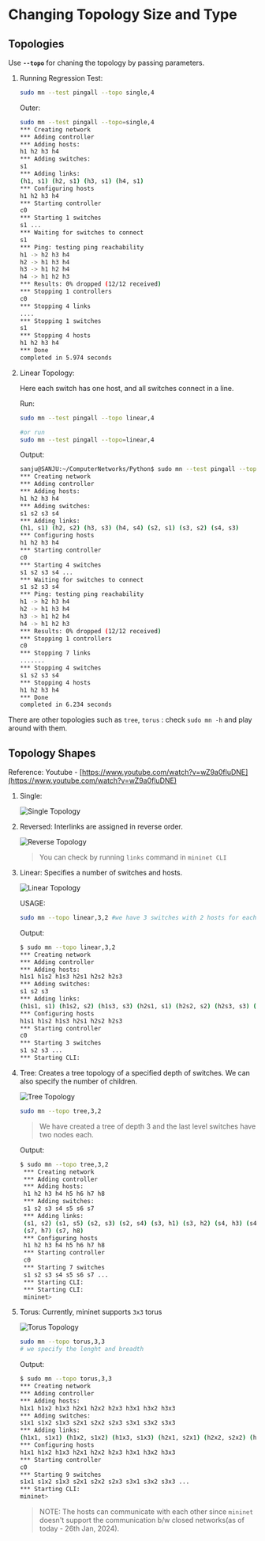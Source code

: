 # Changing Topology Size and Type

## Topologies

Use **`--topo`**  for chaning the topology by passing parameters.

1. Running Regression Test:

    ```bash
    sudo mn --test pingall --topo single,4
    ```

    Outer:

    ```bash
    sudo mn --test pingall --topo=single,4
    *** Creating network
    *** Adding controller
    *** Adding hosts:
    h1 h2 h3 h4
    *** Adding switches:
    s1
    *** Adding links:
    (h1, s1) (h2, s1) (h3, s1) (h4, s1)
    *** Configuring hosts
    h1 h2 h3 h4
    *** Starting controller
    c0
    *** Starting 1 switches
    s1 ...
    *** Waiting for switches to connect
    s1
    *** Ping: testing ping reachability
    h1 -> h2 h3 h4
    h2 -> h1 h3 h4
    h3 -> h1 h2 h4
    h4 -> h1 h2 h3
    *** Results: 0% dropped (12/12 received)
    *** Stopping 1 controllers
    c0
    *** Stopping 4 links
    ....
    *** Stopping 1 switches
    s1
    *** Stopping 4 hosts
    h1 h2 h3 h4
    *** Done
    completed in 5.974 seconds
    ```

2. Linear Topology:

   Here each switch has one host, and all switches connect in a line.

   Run:

   ```bash
   sudo mn --test pingall --topo linear,4
   
   #or run 
   sudo mn --test pingall --topo=linear,4
   ```

    Output:

    ```bash
    sanju@SANJU:~/ComputerNetworks/Python$ sudo mn --test pingall --topo linear,4
    *** Creating network
    *** Adding controller
    *** Adding hosts:
    h1 h2 h3 h4
    *** Adding switches:
    s1 s2 s3 s4
    *** Adding links:
    (h1, s1) (h2, s2) (h3, s3) (h4, s4) (s2, s1) (s3, s2) (s4, s3)
    *** Configuring hosts
    h1 h2 h3 h4
    *** Starting controller
    c0
    *** Starting 4 switches
    s1 s2 s3 s4 ...
    *** Waiting for switches to connect
    s1 s2 s3 s4
    *** Ping: testing ping reachability
    h1 -> h2 h3 h4
    h2 -> h1 h3 h4
    h3 -> h1 h2 h4
    h4 -> h1 h2 h3
    *** Results: 0% dropped (12/12 received)
    *** Stopping 1 controllers
    c0
    *** Stopping 7 links
    .......
    *** Stopping 4 switches
    s1 s2 s3 s4
    *** Stopping 4 hosts
    h1 h2 h3 h4
    *** Done
    completed in 6.234 seconds
    ```

There are other topologies such as `tree`, `torus` : check `sudo mn -h` and play around with them.

## Topology Shapes

Reference: Youtube - [https://www.youtube.com/watch?v=wZ9a0fluDNE](https://www.youtube.com/watch?v=wZ9a0fluDNE)

1. Single:

    ![Single Topology](../images/singletopo.png)

2. Reversed: Interlinks are assigned in reverse order.

   ![Reverse Topology](../images/ReverseTopo.png)

   > You can check by running `links` command in `mininet CLI`

3. Linear: Specifies a number of switches and hosts.

    ![Linear Topology](../images/linearTopo.png)

    USAGE:

    ```bash
    sudo mn --topo linear,3,2 #we have 3 switches with 2 hosts for each switch 
    ```

    Output:

    ```bash
    $ sudo mn --topo linear,3,2
    *** Creating network
    *** Adding controller
    *** Adding hosts:
    h1s1 h1s2 h1s3 h2s1 h2s2 h2s3
    *** Adding switches:
    s1 s2 s3
    *** Adding links:
    (h1s1, s1) (h1s2, s2) (h1s3, s3) (h2s1, s1) (h2s2, s2) (h2s3, s3) (s2, s1) (s3, s2)
    *** Configuring hosts
    h1s1 h1s2 h1s3 h2s1 h2s2 h2s3
    *** Starting controller
    c0
    *** Starting 3 switches
    s1 s2 s3 ...
    *** Starting CLI:
    ```

4. Tree: Creates a tree topology of a specified depth of switches. We can also specify the number of children.

   ![Tree Topology](../images/TreeTopo.png)

   ```bash
   sudo mn --topo tree,3,2
   ```

   > We have created a tree of depth 3 and the last level switches have two nodes each.

   Output:

   ```bash
   $ sudo mn --topo tree,3,2
    *** Creating network
    *** Adding controller
    *** Adding hosts:
    h1 h2 h3 h4 h5 h6 h7 h8
    *** Adding switches:
    s1 s2 s3 s4 s5 s6 s7
    *** Adding links:
    (s1, s2) (s1, s5) (s2, s3) (s2, s4) (s3, h1) (s3, h2) (s4, h3) (s4, h4) (s5, s6) (s5, s7) (s6, h5) (s6, h6)
    (s7, h7) (s7, h8)
    *** Configuring hosts
    h1 h2 h3 h4 h5 h6 h7 h8
    *** Starting controller
    c0
    *** Starting 7 switches
    s1 s2 s3 s4 s5 s6 s7 ...
    *** Starting CLI:
    *** Starting CLI:
    mininet>
   ```

5. Torus: Currently, mininet supports `3x3` torus

    ![Torus Topology](../images/torus.png)

    ```bash
    sudo mn --topo torus,3,3
    # we specify the lenght and breadth
    ```

    Output:

    ```bash
    $ sudo mn --topo torus,3,3
    *** Creating network
    *** Adding controller
    *** Adding hosts:
    h1x1 h1x2 h1x3 h2x1 h2x2 h2x3 h3x1 h3x2 h3x3
    *** Adding switches:
    s1x1 s1x2 s1x3 s2x1 s2x2 s2x3 s3x1 s3x2 s3x3
    *** Adding links:
    (h1x1, s1x1) (h1x2, s1x2) (h1x3, s1x3) (h2x1, s2x1) (h2x2, s2x2) (h2x3, s2x3) (h3x1, s3x1) (h3x2, s3x2) (h3x3, s3x3) (s1x1, s1x2) (s1x1, s2x1) (s1x2, s1x3) (s1x2, s2x2) (s1x3, s1x1) (s1x3, s2x3) (s2x1, s2x2) (s2x1, s3x1) (s2x2, s2x3) (s2x2, s3x2) (s2x3, s2x1) (s2x3, s3x3) (s3x1, s1x1) (s3x1, s3x2) (s3x2, s1x2) (s3x2, s3x3) (s3x3, s1x3) (s3x3, s3x1)
    *** Configuring hosts
    h1x1 h1x2 h1x3 h2x1 h2x2 h2x3 h3x1 h3x2 h3x3
    *** Starting controller
    c0
    *** Starting 9 switches
    s1x1 s1x2 s1x3 s2x1 s2x2 s2x3 s3x1 s3x2 s3x3 ...
    *** Starting CLI:
    mininet>

    ```

    > NOTE: The hosts can communicate with each other since `mininet` doesn't support the communication b/w closed networks(as of today - 26th Jan, 2024).
